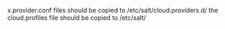 x.provider.conf files should be copied to /etc/salt/cloud.providers.d/
the cloud.profiles file should be copied to /etc/salt/